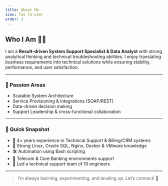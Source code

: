 ```yaml
---
title: About Me
icon: fas fa-user
order: 2
---
```


## Who I Am 👨‍💻

I am a **Result-driven System Support Specialist & Data Analyst** with strong analytical thinking and technical troubleshooting abilities. I enjoy translating business requirements into technical solutions while ensuring stability, performance, and user satisfaction.

---

### 🔹 Passion Areas
- Scalable System Architecture
- Service Provisioning & Integrations (SOAP/REST)
- Data-driven decision making
- Support Leadership & cross-functional collaboration

---

### 🧠 Quick Snapshot
- 🏢 4+ years experience in Technical Support & Billing/CRM systems
- 🧩 Strong Linux, Oracle SQL, Nginx, Docker & VMware knowledge
- 🛠 Automation using Bash scripting
- 📡 Telecom & Core Banking environments support
- 👥 Led a technical support team of 10 engineers

---

> I’m always learning, experimenting, and leveling up. Let’s connect! 🚀
